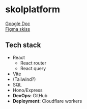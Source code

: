 # skolplatform
[Google Doc](https://docs.google.com/document/d/1OMl3wqlVeh_qr3-b-suQ2pOAkD62fdL9E_S7UMPf6jY/)  
[Figma skiss](https://www.figma.com/design/W6l9rkBv0HbKnIGc2dmwQJ/Skolplatform?node-id=0-1&t=NCzrO5edtNjEqyRD-1)

## Tech stack
- React
  - React router
  - React query
- Vite
- (Tailwind?)
- SQL
- Hono/Express
- **DevOps:** GitHub
- **Deployment:** Cloudflare workers

